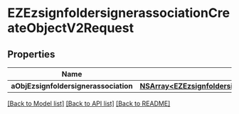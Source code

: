 # EZEzsignfoldersignerassociationCreateObjectV2Request

## Properties
Name | Type | Description | Notes
------------ | ------------- | ------------- | -------------
**aObjEzsignfoldersignerassociation** | [**NSArray&lt;EZEzsignfoldersignerassociationRequestCompound&gt;***](EZEzsignfoldersignerassociationRequestCompound.md) |  | 

[[Back to Model list]](../README.md#documentation-for-models) [[Back to API list]](../README.md#documentation-for-api-endpoints) [[Back to README]](../README.md)


